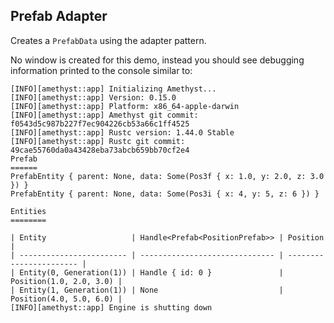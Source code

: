 ## Prefab Adapter

Creates a `PrefabData` using the adapter pattern.

No window is created for this demo, instead you should see debugging information printed to the console similar to:

```
[INFO][amethyst::app] Initializing Amethyst...
[INFO][amethyst::app] Version: 0.15.0
[INFO][amethyst::app] Platform: x86_64-apple-darwin
[INFO][amethyst::app] Amethyst git commit: f0543d5c987b227f7ec904226cb53a66c1ff4525
[INFO][amethyst::app] Rustc version: 1.44.0 Stable
[INFO][amethyst::app] Rustc git commit: 49cae55760da0a43428eba73abcb659bb70cf2e4
Prefab
======
PrefabEntity { parent: None, data: Some(Pos3f { x: 1.0, y: 2.0, z: 3.0 }) }
PrefabEntity { parent: None, data: Some(Pos3i { x: 4, y: 5, z: 6 }) }

Entities
========

| Entity                   | Handle<Prefab<PositionPrefab>> | Position                |
| ------------------------ | ------------------------------ | ----------------------- |
| Entity(0, Generation(1)) | Handle { id: 0 }               | Position(1.0, 2.0, 3.0) |
| Entity(1, Generation(1)) | None                           | Position(4.0, 5.0, 6.0) |
[INFO][amethyst::app] Engine is shutting down
```